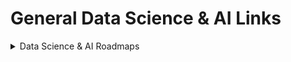# General Data Science & AI Links

<details>

<summary>Data Science &#x26; AI Roadmaps</summary>

[https://i.am.ai/roadmap/#data-science-roadmap](https://i.am.ai/roadmap/#data-science-roadmap)

</details>
